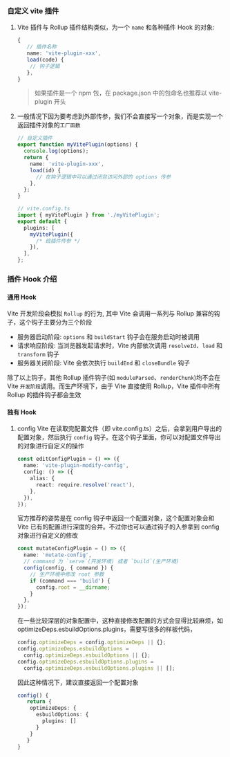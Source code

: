 ### 自定义 vite 插件

1. Vite 插件与 Rollup 插件结构类似，为一个 `name` 和各种插件 Hook 的对象:

   ```ts
   {
      // 插件名称
      name: 'vite-plugin-xxx',
      load(code) {
       // 钩子逻辑
      },
   }
   ```

   > 如果插件是一个 npm 包，在 package.json 中的包命名也推荐以 vite-plugin 开头

2. 一般情况下因为要考虑到外部传参，我们不会直接写一个对象，而是实现一个返回插件对象的`工厂函数`

   ```ts
   // 自定义插件
   export function myVitePlugin(options) {
     console.log(options);
     return {
       name: 'vite-plugin-xxx',
       load(id) {
         // 在钩子逻辑中可以通过闭包访问外部的 options 传参
       },
     };
   }

   // vite.config.ts
   import { myVitePlugin } from './myVitePlugin';
   export default {
     plugins: [
       myVitePlugin({
         /* 给插件传参 */
       }),
     ],
   };
   ```

### 插件 Hook 介绍

#### 通用 Hook

Vite 开发阶段会模拟 `Rollup` 的行为, 其中 Vite 会调用一系列与 Rollup 兼容的钩子，这个钩子主要分为三个阶段

- 服务器启动阶段: `options` 和 `buildStart` 钩子会在服务启动时被调用
- 请求响应阶段: 当浏览器发起请求时，Vite 内部依次调用 `resolveId`、`load` 和 `transform` 钩子
- 服务器关闭阶段: Vite 会依次执行 `buildEnd` 和 `closeBundle` 钩子

除了以上钩子，其他 Rollup 插件钩子(如 `moduleParsed`、`renderChunk`)均不会在 Vite `开发阶段`调用。而生产环境下，由于 Vite 直接使用 Rollup，Vite 插件中所有 Rollup 的插件钩子都会生效

#### 独有 Hook

1. config
   Vite 在读取完配置文件（即 vite.config.ts）之后，会拿到用户导出的配置对象，然后执行 `config` 钩子。在这个钩子里面，你可以对配置文件导出的对象进行自定义的操作

   ```ts
   const editConfigPlugin = () => ({
     name: 'vite-plugin-modify-config',
     config: () => ({
       alias: {
         react: require.resolve('react'),
       },
     }),
   });
   ```

   官方推荐的姿势是在 config 钩子中返回一个配置对象，这个配置对象会和 Vite 已有的配置进行深度的合并。不过你也可以通过钩子的入参拿到 config 对象进行自定义的修改

   ```ts
   const mutateConfigPlugin = () => ({
     name: 'mutate-config',
     // command 为 `serve`(开发环境) 或者 `build`(生产环境)
     config(config, { command }) {
       // 生产环境中修改 root 参数
       if (command === 'build') {
         config.root = __dirname;
       }
     },
   });
   ```

   在一些比较深层的对象配置中，这种直接修改配置的方式会显得比较麻烦，如 optimizeDeps.esbuildOptions.plugins，需要写很多的样板代码，

   ```ts
   config.optimizeDeps = config.optimizeDeps || {};
   config.optimizeDeps.esbuildOptions =
     config.optimizeDeps.esbuildOptions || {};
   config.optimizeDeps.esbuildOptions.plugins =
     config.optimizeDeps.esbuildOptions.plugins || [];
   ```

   因此这种情况下，建议直接返回一个配置对象

   ```ts
   config() {
      return {
       optimizeDeps: {
         esbuildOptions: {
           plugins: []
         }
       }
      }
   }
   ```
